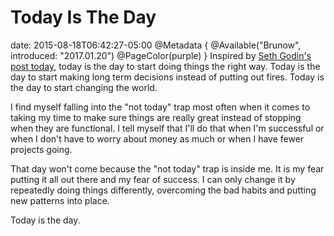 # Today Is The Day
date: 2015-08-18T06:42:27-05:00
@Metadata {
  @Available("Brunow", introduced: "2017.01.20")
  @PageColor(purple)
}
Inspired by [Seth Godin's post today](http://sethgodin.typepad.com/seths_blog/2015/08/the-interim-strategy.html), today is the day to start doing things the right way. Today is the day to start making long term decisions instead of putting out fires. Today is the day to start changing the world.

I find myself falling into the "not today" trap most often when it comes to taking my time to make sure things are really great instead of stopping when they are functional. I tell myself that I'll do that when I'm successful or when I don't have to worry about money as much or when I have fewer projects going.

That day won't come because the "not today" trap is inside me. It is my fear putting it all out there and my fear of success. I can only change it by repeatedly doing things differently, overcoming the bad habits and putting new patterns into place.

Today is the day.

